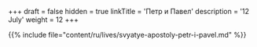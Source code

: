 +++
draft = false
hidden = true
linkTitle = 'Петр и Павел'
description = '12 July'
weight = 12
+++

{{% include file="content/ru/lives/svyatye-apostoly-petr-i-pavel.md" %}}
